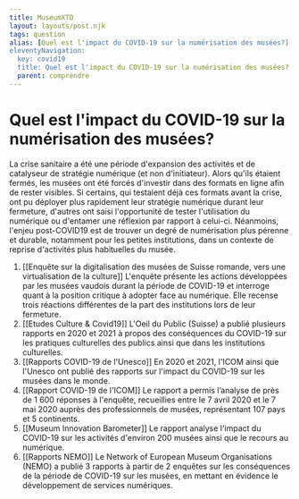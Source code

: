 ```yaml
---
title: MuseumXTD
layout: layouts/post.njk
tags: question
alias: [Quel est l'impact du COVID-19 sur la numérisation des musées?]
eleventyNavigation:
  key: covid19
  title: Quel est l'impact du COVID-19 sur la numérisation des musées?
  parent: comprendre
---
```

# **Quel est l'impact du COVID-19 sur la numérisation des musées?**
La crise sanitaire a été une période d'expansion des activités et de catalyseur de stratégie numérique (et non d'initiateur). Alors qu'ils étaient fermés, les musées ont été forcés d'investir dans des formats en ligne afin de rester visibles. 
Si certains, qui testaient déjà ces formats avant la crise, ont pu déployer plus rapidement leur stratégie numérique durant leur fermeture, d'autres ont saisi l'opportunité de tester l'utilisation du numérique ou d'entamer une réflexion par rapport à celui-ci. 
Néanmoins, l'enjeu post-COVID19 est de trouver un degré de numérisation plus pérenne et durable, notamment pour les petites institutions, dans un contexte de reprise d'activités plus habituelles du musée. 

1. [[Enquête sur la digitalisation des musées de Suisse romande, vers une virtualisation de la culture]]
   L'enquête présente les actions développées par les musées vaudois durant la période de COVID-19 et interroge quant à la position critique à adopter face au numérique. Elle recense trois réactions différentes de la part des institutions lors de leur fermeture. 
2. [[Etudes Culture & Covid19]]
   L'Oeil du Public (Suisse) a publié plusieurs rapports en 2020 et 2021 à propos des conséquences du COVID-19 sur les pratiques culturelles des publics ainsi que dans les institutions culturelles.
3. [[Rapports COVID-19 de l'Unesco]] 
   En 2020 et 2021, l'ICOM ainsi que l'Unesco ont publié des rapports sur l'impact du COVID-19 sur les musées dans le monde. 
4. [[Rapport COVID-19 de l'ICOM]]
   Le rapport a permis l’analyse de près de 1 600 réponses à l'enquête, recueillies entre le 7 avril 2020 et le 7 mai 2020 auprès des professionnels de musées, représentant 107 pays et 5 continents.
5. [[Museum Innovation Barometer]]
   Le rapport analyse l'impact du COVID-19 sur les activités d'environ 200 musées ainsi que le recours au numérique. 
6. [[Rapports NEMO]]
   Le Network of European Museum Organisations (NEMO) a publié 3 rapports à partir de 2 enquêtes sur les conséquences de la période de COVID-19 sur les musées, en mettant en évidence le développement de services numériques. 
